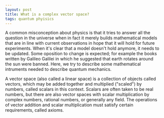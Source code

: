 ```yaml
---
layout: post
title: What is a complex vector space?
tags: quantum phyisics
---
```


A common misconception about physics is that it tries to answer all the
question in the universe when in fact it merely builds mathematical models that
are in line with current observations in hope that it will hold for future
experiments. When it's clear that a model doesn't hold anymore, it needs to be
updated. Some oposition to change is expected; for example the books written by Galileo
Galilei in which he suggested that earth rotates around the sun were banned.
Here, we try to describe some mathematical intruments needed to describe
quantum mechanics.

A vector space (also called a linear space) is a collection of objects called
vectors, which may be added together and multiplied ("scaled") by numbers,
called scalars in this context. Scalars are often taken to be real numbers, 
but there are also vector spaces with scalar multiplication
by complex numbers, rational numbers, or generally any field. The
operations of vector addition and scalar multiplication must satisfy
certain requirements, called axioms.



